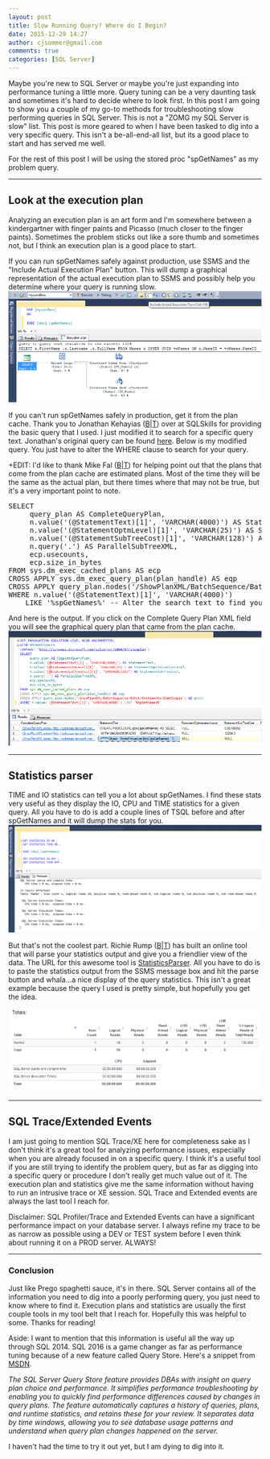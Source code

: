 ```yaml
---
layout: post
title: Slow Running Query? Where do I Begin?
date: 2015-12-29 14:27
author: cjsommer@gmail.com
comments: true
categories: [SQL Server]
---
```

Maybe you're new to SQL Server or maybe you're just expanding into performance tuning a little more. Query tuning can be a very daunting task and sometimes it's hard to decide where to look first. In this post I am going to show you a couple of my go-to methods for troubleshooting slow performing queries in SQL Server. This is not a "ZOMG my SQL Server is slow" list. This post is more geared to when I have been tasked to dig into a very specific query. This isn't a be-all-end-all list, but its a good place to start and has served me well.

For the rest of this post I will be using the stored proc "spGetNames" as my problem query.

<hr />

<h2>Look at the execution plan</h2>
Analyzing an execution plan is an art form and I'm somewhere between a kindergartner with finger paints and Picasso (much closer to the finger paints). Sometimes the problem sticks out like a sore thumb and sometimes not, but I think an execution plan is a good place to start.

If you can run spGetNames safely against production, use SSMS and the "Include Actual Execution Plan" button. This will dump a graphical representation of the actual execution plan to SSMS and possibly help you determine where your query is running slow.
<img class="alignnone size-full wp-image-1183 " src="/img/2015/12/slowquery_1.png" alt="" />

If you can't run spGetNames safely in production, get it from the plan cache. Thank you to Jonathan Kehayias (<a href="https://www.sqlskills.com/blogs/jonathan/" target="_blank">B</a>|<a href="https://twitter.com/SQLPoolBoy" target="_blank">T</a>) over at SQLSkills for providing the basic query that I used. I just modified it to search for a specific query text. Jonathan's original query can be found <a href="https://www.sqlskills.com/blogs/jonathan/tuning-cost-threshold-for-parallelism-from-the-plan-cache/">here</a>. Below is my modified query. You just have to alter the WHERE clause to search for your query.

+EDIT: I'd like to thank Mike Fal (<a href="http://www.mikefal.net/" target="_blank">B</a>|<a href="https://twitter.com/Mike_Fal" target="_blank">T</a>) for helping point out that the plans that come from the plan cache are estimated plans. Most of the time they will be the same as the actual plan, but there times where that may not be true, but it's a very important point to note.

<pre class="theme:ssms2012 lang:tsql decode:true " title="Search plan cache for specific query text">SELECT  
     query_plan AS CompleteQueryPlan, 
     n.value('(@StatementText)[1]', 'VARCHAR(4000)') AS StatementText, 
     n.value('(@StatementOptmLevel)[1]', 'VARCHAR(25)') AS StatementOptimizationLevel, 
     n.value('(@StatementSubTreeCost)[1]', 'VARCHAR(128)') AS StatementSubTreeCost, 
     n.query('.') AS ParallelSubTreeXML,  
     ecp.usecounts, 
     ecp.size_in_bytes 
FROM sys.dm_exec_cached_plans AS ecp 
CROSS APPLY sys.dm_exec_query_plan(plan_handle) AS eqp 
CROSS APPLY query_plan.nodes('/ShowPlanXML/BatchSequence/Batch/Statements/StmtSimple') AS qn(n) 
WHERE n.value('(@StatementText)[1]', 'VARCHAR(4000)') 
    LIKE '%spGetNames%' -- Alter the search text to find your stored proc here
</pre>
And here is the output. If you click on the Complete Query Plan XML field you will see the graphical query plan that came from the plan cache.
<img class="alignnone size-full wp-image-1178 " src="/img/2015/12/slowquery_2.png" alt="" />

<hr />

<h2>Statistics parser</h2>
TIME and IO statistics can tell you a lot about spGetNames. I find these stats very useful as they display the IO, CPU and TIME statistics for a given query. All you have to do is add a couple lines of TSQL before and after spGetNames and it will dump the stats for you.

<img class="alignnone size-full wp-image-1188 " src="/img/2015/12/slowquery_3.png" alt="" />

But that's not the coolest part. Richie Rump (<a href="http://www.jorriss.net/" target="_blank">B</a>|<a href="https://twitter.com/Jorriss" target="_blank">T</a>) has built an online tool that will parse your statistics output and give you a friendlier view of the data. The URL for this awesome tool is <a href="http://statisticsparser.com/index.html#" target="_blank">StatisticsParser</a>. All you have to do is to paste the statistics output from the SSMS message box and hit the parse button and whala...a nice display of the query statistics. This isn't a great example because the query I used is pretty simple, but hopefully you get the idea.

<img class="alignnone size-full wp-image-1191 " src="/img/2015/12/img_5682c8128e7e8.png" alt="" />

<hr />

<h2>SQL Trace/Extended Events</h2>
I am just going to mention SQL Trace/XE here for completeness sake as I don't think it's a great tool for analyzing performance issues, especially when you are already focused in on a specific query. I think it's a useful tool if you are still trying to identify the problem query, but as far as digging into a specific query or procedure I don't really get much value out of it. The execution plan and statistics give me the same information without having to run an intrusive trace or XE session. SQL Trace and Extended events are always the last tool I reach for.

Disclaimer: SQL Profiler/Trace and Extended Events can have a significant performance impact on your database server. I always refine my trace to be as narrow as possible using a DEV or TEST system before I even think about running it on a PROD server. ALWAYS!

<hr />

<h3>Conclusion</h3>
Just like Prego spaghetti sauce, it's in there. SQL Server contains all of the information you need to dig into a poorly performing query, you just need to know where to find it. Execution plans and statistics are usually the first couple tools in my tool belt that I reach for. Hopefully this was helpful to some. Thanks for reading!

Aside: I want to mention that this information is useful all the way up through SQL 2014. SQL 2016 is a game changer as far as performance tuning because of a new feature called Query Store. Here's a snippet from <a href="https://msdn.microsoft.com/en-us/library/dn817826.aspx" target="_blank">MSDN</a>.

<em>The SQL Server Query Store feature provides DBAs with insight on query plan choice and performance. It simplifies performance troubleshooting by enabling you to quickly find performance differences caused by changes in query plans. The feature automatically captures a history of queries, plans, and runtime statistics, and retains these for your review. It separates data by time windows, allowing you to see database usage patterns and understand when query plan changes happened on the server. </em>

I haven't had the time to try it out yet, but I am dying to dig into it.
